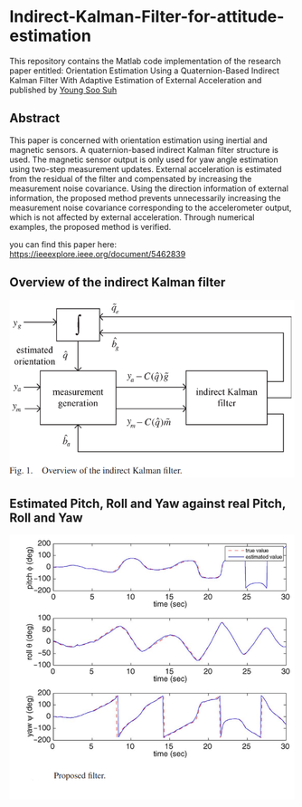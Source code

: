 # Indirect-Kalman-Filter-for-attitude-estimation
This repository contains the Matlab code implementation of the research paper entitled: Orientation Estimation Using a Quaternion-Based Indirect Kalman Filter With Adaptive Estimation of External Acceleration and published by [Young Soo Suh](https://scholar.google.co.kr/citations?user=Zta7ztAAAAAJ&hl=en)

## Abstract 
This paper is concerned with orientation estimation
using inertial and magnetic sensors. A quaternion-based indirect
Kalman filter structure is used. The magnetic sensor output is
only used for yaw angle estimation using two-step measurement
updates. External acceleration is estimated from the residual of
the filter and compensated by increasing the measurement noise
covariance. Using the direction information of external information, the proposed method prevents unnecessarily increasing the
measurement noise covariance corresponding to the accelerometer
output, which is not affected by external acceleration. Through
numerical examples, the proposed method is verified.

you can find this paper here: https://ieeexplore.ieee.org/document/5462839

## Overview of the indirect Kalman filter

![](Images/ikf_overview.PNG)

## Estimated Pitch, Roll and Yaw against real Pitch, Roll and Yaw

![](Images/res.PNG)
